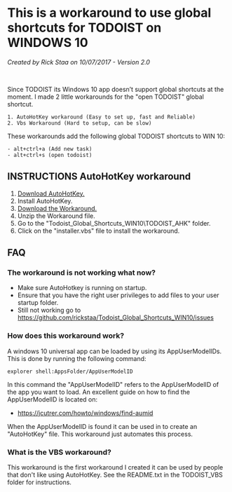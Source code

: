 # This is a workaround to use global shortcuts for TODOIST on WINDOWS 10
_Created by Rick Staa on 10/07/2017 - Version 2.0_

<br>

Since TODOIST its Windows 10 app doesn’t support global shortcuts at the moment. I made 2 little workarounds for the "open TODOIST" global shortcut.

    1. AutoHotKey workaround (Easy to set up, fast and Reliable)
    2. Vbs Workaround (Hard to setup, can be slow)
	
These workarounds add the following global TODOIST shortcuts to WIN 10:

    - alt+ctrl+a (Add new task)
    - alt+ctrl+s (open todoist)


## INSTRUCTIONS AutoHotKey workaround

1. [Download AutoHotKey.](https://autohotkey.com/)
2. Install AutoHotKey.
3. [Download the Workaround.](https://github.com/rickstaa/Todoist_Global_Shortcuts_WIN10/archive/master.zip)
4. Unzip the Workaround file.
5. Go to the "Todoist_Global_Shortcuts_WIN10\TODOIST_AHK" folder.
6. Click on the "installer.vbs" file to install the workaround.

## FAQ 

### The workaround is not working what now?
- Make sure AutoHotkey is running on startup.
- Ensure that you have the right user privileges to add files to your user startup folder.
- Still not working go to https://github.com/rickstaa/Todoist_Global_Shortcuts_WIN10/issues

### How does this workaround work?
A windows 10 universal app can be loaded by using its AppUserModelIDs. This is done by running the following command:

	explorer shell:AppsFolder/AppUserModelID

In this command the "AppUserModelID" refers to the AppUserModelID of the app you want to load. An excellent guide on how to find the AppUserModelID is located on:

- https://jcutrer.com/howto/windows/find-aumid

When the AppUserModelID is found it can be used in to create an "AutoHotKey" file. This workaround just automates this process.

### What is the VBS workaround?
This workaround is the first workaround I created it can be used by people that don't like using AutoHotKey. See the README.txt in the TODOIST_VBS folder for instructions.
